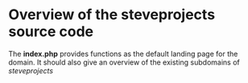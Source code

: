 # Overview of the steveprojects source code

The **index.php** provides functions as the default landing page for the domain. It should also give an overview of the existing subdomains of *steveprojects*